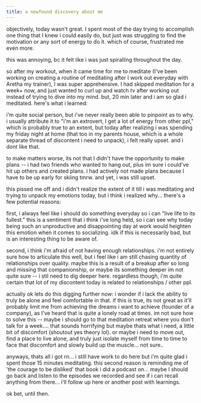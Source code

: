 ```yaml
---
title: a newfound discovery about me
---
```


objectively, today wasn't great. I spent most of the day trying to accomplish one thing that I knew i could easily do, but just was struggling to find the motivation or any sort of energy to do it. which of course, frustrated me even more.

this was annoying, bc it felt like i was just spiralling throughout the day.

so after my workout, when it came time for me to meditate (I've been working on creating a routine of meditating after I work out everyday with Aretha my trainer), I was super apprehensive. I had skipped meditation for a week+ now, and just wanted to curl up and watch tv after working out instead of trying to dive into my mind. but, 20 min later and i am so glad i meditated. here's what i learned:

i'm quite social person, but i've never really been able to pinpoint as to why. i usually attribute it to "i'm an extrovert, I get a lot of energy from other ppl," which is probably true to an extent, but today after realizing i was spending my friday night at home (that too in my parents house, which is a whole separate thread of discontent i need to unpack), i felt really upset. and i dont like that.

to make matters worse, its not that I didn't have the opportunity to make plans -- i had two friends who wanted to hang out, plus im sure i could've hit up others and created plans. i had actively not made plans because I have to be up early for skiing tmrw. and yet, i was still upset.

this pissed me off and i didn't realize the extent of it till i was meditating and trying to unpack my emotions today, but i think i realized why... there's a few potential reasons:

first, i always feel like i should do something everyday so i can "live life to its fullest." this is a sentiment that i think i've long held, so i can see why today being such an unproductive and disappointing day at work would heighten this emotion when it comes to socializing. idk if this is necessarily bad, but is an interesting thing to be aware of.

second, i think i'm afraid of not having enough relationships. i'm not entirely sure how to articulate this well, but i feel like i am still chasing quantity of relationships over quality. maybe this is a result of a breakup after so long and missing that companionship, or maybe its something deeper im not quite sure -- i stil need to dig deeper here. regardless though, i'm quite certain that lot of my discontent today is related to relationships / other ppl.

actually ok lets do this digging further now: i wonder if i lack the ability to truly be alone and feel comfortable in that. if this is true, its not great as it'll probably limit me from achieving the dreams i want to achieve (founder of a company), as I've heard that is quite a lonely road at times. im not sure how to solve this -- maybe i should go to that meditation retreat where you don't talk for a week.... that sounds horrifying but maybe thats what i need, a little bit of discomfort (shoutout yes theory lol). or maybe i need to move out, find a place to live alone, and truly just isolate myself from time to time to face that discomfort and slowly build up the muscle... not sure..

anyways, thats all i got rn... i still have work to do here but i'm quite glad i spent those 15 minutes meditating. this second reason is reminding me of 'the courage to be disliked' that book i did a podcast on... maybe I should go back and listen to the episodes we recorded and see if i can recall anything from there... i'll follow up here or another post with learnings.

ok bet, until then.